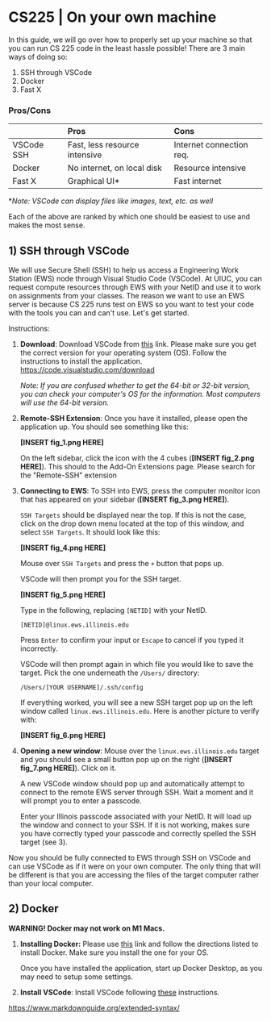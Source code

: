 # CS225 | On your own machine

In this guide, we will go over how to properly set up your machine so that you can run CS 225 code in the least hassle possible! There are 3 main ways of doing so: 
1) SSH through VSCode
2) Docker
3) Fast X

### Pros/Cons
|          | Pros                 | Cons |
| :------- | :------------------- | :------------------ |
| VSCode SSH  | Fast, less resource intensive| Internet connection req.       |
| Docker      | No internet, on local disk   | Resource intensive |
| Fast X      | Graphical UI*   | Fast internet        |

**Note: VSCode can display files like images, text, etc. as well*

Each of the above are ranked by which one should be easiest to use and makes the most sense.

## 1) SSH through VSCode

We will use Secure Shell (SSH) to help us access a Engineering Work Station (EWS) node through Visual Studio Code (VSCode). At UIUC, you can request compute resources through EWS with your NetID and use it to work on assignments from your classes. The reason we want to use an EWS server is because CS 225 runs test on EWS so you want to test your code with the tools you can and can't use. Let's get started.

Instructions:
1. <a name="vscode"></a> **Download**: Download VSCode from [this](https://code.visualstudio.com/download) link. Please make sure you get the correct version for your operating system (OS). Follow the instructions to install the application.
https://code.visualstudio.com/download

    *Note: If you are confused whether to get the 64-bit or 32-bit version, you can check your computer's OS for the information. Most computers will use the 64-bit version.*


2. **Remote-SSH Extension**: Once you have it installed, please open the application up. You should see something like this:

    **[INSERT fig_1.png HERE]**

    On the left sidebar, click the icon with the 4 cubes (**[INSERT fig_2.png HERE]**). This should to the Add-On Extensions page. Please search for the "Remote-SSH" extension 

3. **Connecting to EWS**: To SSH into EWS, press the computer monitor icon that has appeared on your sidebar (**[INSERT fig_3.png HERE]**). 

    `SSH Targets` should be displayed near the top. If this is not the case, click on the drop down menu located at the top of this window, and select `SSH Targets`. It should look like this:

    **[INSERT fig_4.png HERE]**

    Mouse over `SSH Targets` and press the `+` button that pops up. 

    VSCode will then prompt you for the SSH target. 
    
    **[INSERT fig_5.png HERE]**
    
    Type in the following, replacing `[NETID]` with your NetID.

    
    ```
    [NETID]@linux.ews.illinois.edu
    ```

    Press `Enter` to confirm your input or `Escape` to cancel if you typed it incorrectly.

    VSCode will then prompt again in which file you would like to save the target. Pick the one underneath the `/Users/` directory:

    ```
    /Users/[YOUR USERNAME]/.ssh/config
    ```

    If everything worked, you will see a new SSH target pop up on the left window called `linux.ews.illinois.edu`. Here is another picture to verify with:

    **[INSERT fig_6.png HERE]**

4. **Opening a new window**: Mouse over the `linux.ews.illinois.edu` target and you should see a small button pop up on the right (**[INSERT fig_7.png HERE]**). Click on it.

    A new VSCode window should pop up and automatically attempt to connect to the remote EWS server through SSH. Wait a moment and it will prompt you to enter a passcode. 
    
    Enter your Illinois passcode associated with your NetID. It will load up the window and connect to your SSH. If it is not working, makes sure you have correctly typed your passcode and correctly spelled the SSH target (see 3).

Now you should be fully connected to EWS through SSH on VSCode and can use VSCode as if it were on your own computer. The only thing that will be different is that you are accessing the files of the target computer rather than your local computer.

## 2) Docker
**WARNING! Docker may not work on M1 Macs.**

1) **Installing Docker:** Please use [this](https://docs.docker.com/get-docker/) link and follow the directions listed to install Docker. Make sure you install the one for your OS.

    Once you have installed the application, start up Docker Desktop, as you may need to setup some settings.


2) **Install VSCode**: Install VSCode following [these](#vscode) instructions.














https://www.markdownguide.org/extended-syntax/